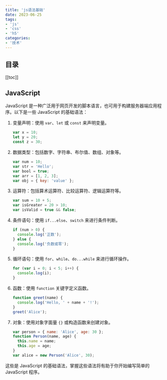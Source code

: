 ```yaml
---
title: 'js语法基础'
date: 2023-06-25
tags:
- 'js'
- 'css'
- 'h5'
categories:
- '技术'
---
```

## 目录
[[toc]]

## JavaScript

JavaScript 是一种广泛用于网页开发的脚本语言，也可用于构建服务器端应用程序。以下是一些 JavaScript 的基础语法：

1. 变量声明：使用 `var`、`let` 或 `const` 来声明变量。
   ```javascript
   var x = 10;
   let y = 20;
   const z = 30;
   ```

2. 数据类型：包括数字、字符串、布尔值、数组、对象等。
   ```javascript
   var num = 10;
   var str = 'Hello';
   var bool = true;
   var arr = [1, 2, 3];
   var obj = { key: 'value' };
   ```

3. 运算符：包括算术运算符、比较运算符、逻辑运算符等。
   ```javascript
   var sum = 10 + 5;
   var isGreater = 20 > 10;
   var isValid = true && false;
   ```

4. 条件语句：使用 `if...else`、`switch` 来进行条件判断。
   ```javascript
   if (num > 0) {
     console.log('正数');
   } else {
     console.log('负数或零');
   }
   ```

5. 循环语句：使用 `for`、`while`、`do...while` 来进行循环操作。
   ```javascript
   for (var i = 0; i < 5; i++) {
     console.log(i);
   }
   ```

6. 函数：使用 `function` 关键字定义函数。
   ```javascript
   function greet(name) {
     console.log('Hello, ' + name + '!');
   }
   greet('Alice');
   ```

7. 对象：使用对象字面量 `{}` 或构造函数来创建对象。
   ```javascript
   var person = { name: 'Alice', age: 30 };
   function Person(name, age) {
     this.name = name;
     this.age = age;
   }
   var alice = new Person('Alice', 30);
   ```

这些是 JavaScript 的基础语法，掌握这些语法将有助于你开始编写简单的 JavaScript 程序。